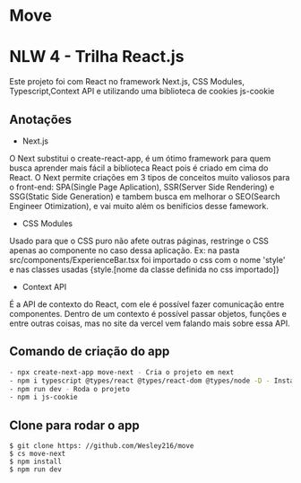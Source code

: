 # Move

# NLW 4 - Trilha React.js

Este projeto foi com React no framework Next.js, CSS Modules, Typescript,Context API e utilizando uma biblioteca de cookies js-cookie

## Anotações

* Next.js

 O Next substitui o create-react-app, é um ótimo framework para quem busca aprender mais fácil a biblioteca React pois é criado em cima do React. O Next permite criações em 3 tipos de conceitos muito valiosos para o front-end: SPA(Single Page Aplication), SSR(Server Side Rendering) e SSG(Static Side Generation) e tambem busca em melhorar o SEO(Search Engineer Otimization), e vai muito além os benifícios desse famework.

* CSS Modules

Usado para que o CSS puro não afete outras páginas, restringe o CSS apenas ao componente no caso dessa aplicação. Ex: na pasta src/components/ExperienceBar.tsx foi importado o css com o nome 'style' e nas classes usadas {style.[nome da classe definida no css importado]}

* Context API 

É a API de contexto do React, com ele é possível fazer comunicação entre componentes. Dentro de um contexto é possível passar objetos, funções e entre outras coisas, mas no site da vercel vem falando mais sobre essa API.

## Comando de criação do app

```bash
- npx create-next-app move-next - Cria o projeto em next
- npm i typescript @types/react @types/react-dom @types/node -D - Instala typescript na aplicação
- npm run dev - Roda o projeto
- npm i js-cookie
```
## Clone para rodar o app   
   ``` git bash
   $ git clone https: //github.com/Wesley216/move
   $ cs move-next
   $ npm install
   $ npm run dev
   ```
